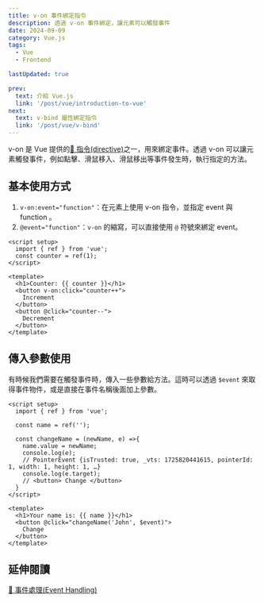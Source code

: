 ```yaml
---
title: v-on 事件綁定指令
description: 透過 v-on 事件綁定，讓元素可以觸發事件
date: 2024-09-09
category: Vue.js
tags:
  - Vue
  - Frontend

lastUpdated: true

prev:
  text: 介紹 Vue.js
  link: '/post/vue/introduction-to-vue'
next:
  text: v-bind 屬性綁定指令
  link: '/post/vue/v-bind'
---
```


v-on 是 Vue 提供的[🔗 指令(directive)](https://vuejs.org/api/built-in-directives.html#built-in-directives#v-on)之一，用來綁定事件。透過 v-on 可以讓元素觸發事件，例如點擊、滑鼠移入、滑鼠移出等事件發生時，執行指定的方法。

## 基本使用方式

1. `v-on:event="function"`：在元素上使用 v-on 指令，並指定 event 與 function 。
2. `@event="function"`：`v-on` 的縮寫，可以直接使用 `@` 符號來綁定 event。

```vue:line-numbers {8,11}
<script setup>
  import { ref } from 'vue';
  const counter = ref(1);
</script>

<template>
  <h1>Counter: {{ counter }}</h1>
  <button v-on:click="counter++">
    Increment
  </button>
  <button @click="counter--">
    Decrement
  </button>
</template>
```

## 傳入參數使用

有時候我們需要在觸發事件時，傳入一些參數給方法。這時可以透過 `$event` 來取得事件物件，或是直接在事件名稱後面加上參數。

```vue:line-numbers {6,14}
<script setup>
  import { ref } from 'vue';

  const name = ref('');

  const changeName = (newName, e) =>{
    name.value = newName;
    console.log(e);
    // PointerEvent {isTrusted: true, _vts: 1725820441615, pointerId: 1, width: 1, height: 1, …}
    console.log(e.target);
    // <button> Change </button>
  }
</script>

<template>
  <h1>Your name is: {{ name }}</h1>
  <button @click="changeName('John', $event)">
    Change
  </button>
</template>
```

## 延伸閱讀

[🔗 事件處理(Event Handling)](https://vuejs.org/guide/essentials/event-handling.html)
